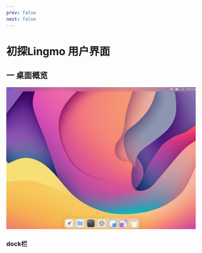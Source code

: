 ```yaml
---
prev: false
next: false
---
```


# 初探Lingmo 用户界面

## 一 桌面概览
<img src="/zh/img/desktop.png" loading="lazy" alt="Lingmo Desktop">

### dock栏